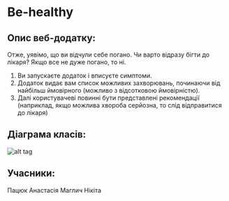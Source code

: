 # Be-healthy

## Опис веб-додатку:
Отже, уявімо, що ви відчули себе погано. Чи варто відразу бігти до лікаря? Якщо все не дуже погано, то ні.
1. Ви запускаєте додаток і вписуєте симптоми. 
2. Додаток видає вам список можливих захворювань, починаючи від найбільш ймовірного (можливо з відсотковою ймовірністю).
3. Далі користувачеві повинні бути представлені рекомендації (наприклад, якщо можлива хвороба серйозна, то слід  відправитися до лікаря)

## Діаграма класів:
![alt tag](https://docs.google.com/uc?authuser=0&id=0B7iXQxU-9gOJWXJFbnEyOXB4ak0&export=download)

## Учасники:
Пацюк Анастасія
Маглич Нікіта

